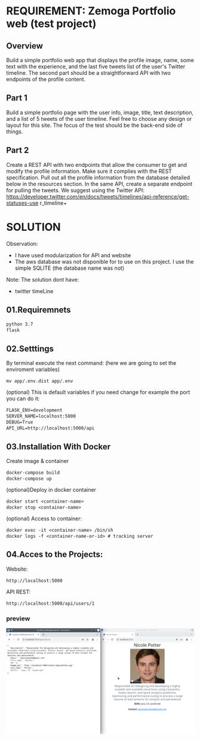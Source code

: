 # REQUIREMENT: Zemoga Portfolio web (test project)

## Overview

Build a simple portfolio web app that displays the profile image, name, some text with
the experience, and the last five tweets list of the user's Twitter timeline.
The second part should be a straightforward API with two endpoints of the profile
content.


## Part 1

Build a simple portfolio page with the user info, image, title, text description, and a list of
5 tweets of the user timeline. Feel free to choose any design or layout for this site. The
focus of the test should be the back-end side of things.

## Part 2

Create a REST API with two endpoints that allow the consumer to get and modify the
profile information. Make sure it complies with the REST specification. Pull out all the
profile information from the database detailed below in the resources section.
In the same API, create a separate endpoint for pulling the tweets. We suggest using the
Twitter API:
https://developer.twitter.com/en/docs/tweets/timelines/api-reference/get-statuses-use
r_timeline+







# SOLUTION

Observation:

 - I have used modularization for API and website
 - The aws database was not disponible for to use on this project. I use the simple SQLITE
    (the database name was not)

Note: The solution dont have:
 - twitter timeLine

## 01.Requiremnets

    python 3.7
    flask

## 02.Setttings

By terminal execute the next command: (here we are going to set the  enviroment variables)

    mv app/.env.dist app/.env

(optional) This is default variables if you need change for example the port you can do it:

    FLASK_ENV=development
    SERVER_NAME=localhost:5000
    DEBUG=True
    API_URL=http://localhost:5000/api

## 03.Installation With Docker

Create image & container

    docker-compose build
    docker-compose up

(optional)Deploy in docker container

    docker start <container-name>
    docker stop <container-name>

(optional) Access to container:

    docker exec -it <container-name> /bin/sh
    docker logs -f <container-name-or-id> # tracking server

## 04.Acces to the Projects:

Website:

    http://localhost:5000


API REST: 

    http://localhost:5000/api/users/1


### preview

![thumbnail](docs/thumbnail.png)